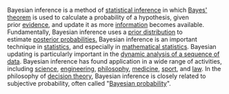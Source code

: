 
Bayesian inference is a method of [statistical inference](https://en.wikipedia.org/wiki/Statistical_inference "Statistical inference") in which [Bayes' theorem](https://en.wikipedia.org/wiki/Bayes%27_theorem "Bayes' theorem") is used to calculate a probability of a hypothesis, given prior [evidence](https://en.wikipedia.org/wiki/Evidence "Evidence"), and update it as more [information](https://en.wikipedia.org/wiki/Information "Information") becomes available. Fundamentally, Bayesian inference uses a [prior distribution](https://en.wikipedia.org/wiki/Prior_probability "Prior probability") to estimate [posterior probabilities.](https://en.wikipedia.org/wiki/Posterior_probability "Posterior probability") Bayesian inference is an important technique in [statistics](https://en.wikipedia.org/wiki/Statistics "Statistics"), and especially in [mathematical statistics](https://en.wikipedia.org/wiki/Mathematical_statistics "Mathematical statistics"). Bayesian updating is particularly important in the [dynamic analysis of a sequence of data](https://en.wikipedia.org/wiki/Sequential_analysis "Sequential analysis"). Bayesian inference has found application in a wide range of activities, including [science](https://en.wikipedia.org/wiki/Science "Science"), [engineering](https://en.wikipedia.org/wiki/Engineering "Engineering"), [philosophy](https://en.wikipedia.org/wiki/Philosophy "Philosophy"), [medicine](https://en.wikipedia.org/wiki/Medicine "Medicine"), [sport](https://en.wikipedia.org/wiki/Sport "Sport"), and [law](https://en.wikipedia.org/wiki/Law "Law"). In the philosophy of [decision theory](https://en.wikipedia.org/wiki/Decision_theory "Decision theory"), Bayesian inference is closely related to subjective probability, often called "[Bayesian probability](https://en.wikipedia.org/wiki/Bayesian_probability "Bayesian probability")".